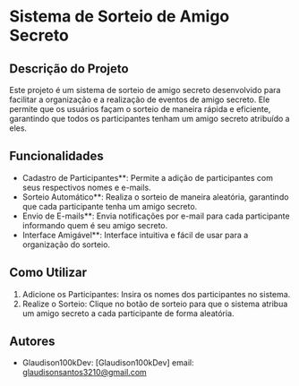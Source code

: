 # Sistema de Sorteio de Amigo Secreto

## Descrição do Projeto
Este projeto é um sistema de sorteio de amigo secreto desenvolvido para facilitar a organização e a realização de eventos de amigo secreto. Ele permite que os usuários façam o sorteio de maneira rápida e eficiente, garantindo que todos os participantes tenham um amigo secreto atribuído a eles.

## Funcionalidades
- Cadastro de Participantes**: Permite a adição de participantes com seus respectivos nomes e e-mails.
- Sorteio Automático**: Realiza o sorteio de maneira aleatória, garantindo que cada participante tenha um amigo secreto.
- Envio de E-mails**: Envia notificações por e-mail para cada participante informando quem é seu amigo secreto.
- Interface Amigável**: Interface intuitiva e fácil de usar para a organização do sorteio.

## Como Utilizar
1. Adicione os Participantes: Insira os nomes dos participantes no sistema.
2. Realize o Sorteio: Clique no botão de sorteio para que o sistema atribua um amigo secreto a cada participante de forma aleatória.

## Autores
- Glaudison100kDev: [Glaudison100kDev] email: glaudisonsantos3210@gmail.com
